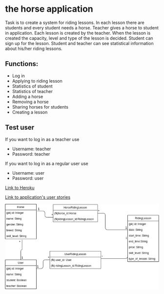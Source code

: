 # the horse application

Task is to create a system for riding lessons. In each lesson there are students and every student needs a horse. Teacher gives a horse to student in application. Each lesson is created by the teacher. When the lesson is created the capacity, level and type of the lesson is decided. Student can sign up for the lesson. Student and teacher can see statistical information about his/her riding lessons.

## Functions:
* Log in
* Applying to riding lesson
* Statistics of student
* Statistics of teacher
* Adding a horse
* Removing a horse
* Sharing horses for students
* Creating a lesson

## Test user

If you want to log in as a teacher use
* Username: teacher
* Password: teacher

If you want to log in as a regular user use
* Username: user
* Password: user

[Link to Heroku](https://horse-app.herokuapp.com/)

[Link to application's user stories](https://github.com/millakortelainen/horseApp/blob/master/documentation/user-stories.md)

![databasediagram](https://raw.githubusercontent.com/millakortelainen/horseApp/master/documentation/pics/horseApp.png "Database Diagram")
